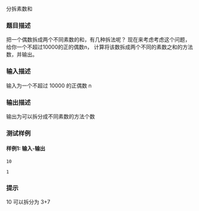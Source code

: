 分拆素数和

### 题目描述

把一个偶数拆成两个不同素数的和，有几种拆法呢？
现在来考虑考虑这个问题，给你一个不超过10000的正的偶数n，
计算将该数拆成两个不同的素数之和的方法数，并输出。

### 输入描述

输入为一个不超过 10000 的正偶数 n

### 输出描述

输出为可以拆分成不同素数的方法个数

### 测试样例

#### 样例1: 输入-输出

```
10
```

```
1
```

### 提示

10 可以拆分为 3+7